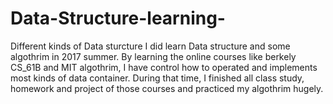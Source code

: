 # Data-Structure-learning-
Different kinds of Data sturcture
I did learn Data structure and some algothrim in 2017 summer. By learning the online courses like berkely CS_61B and MIT algothrim, I have control how to operated and implements most kinds of data container. 
During that time, I finished all class study, homework and project of those courses and practiced my algothrim hugely.
